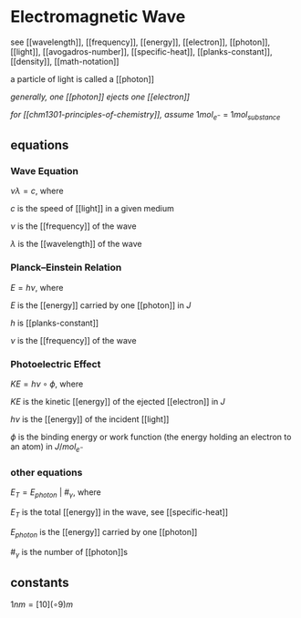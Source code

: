 # Electromagnetic Wave

see [[wavelength]], [[frequency]], [[energy]], [[electron]], [[photon]], [[light]], [[avogadros-number]], [[specific-heat]], [[planks-constant]], [[density]], [[math-notation]]

a particle of light is called a [[photon]]

_generally, one [[photon]] ejects one [[electron]]_

_for [[chm1301-principles-of-chemistry]], assume_ $1mol_{e^-}$ = $1mol_{substance}$

## equations

### Wave Equation

$\nu \lambda = c$, where

$c$ is the speed of [[light]] in a given medium

$\nu$ is the [[frequency]] of the wave

$\lambda$ is the [[wavelength]] of the wave

### Planck–Einstein Relation

$E = h \nu$, where

$E$ is the [[energy]] carried by one [[photon]] in $J$

$h$ is [[planks-constant]]

$\nu$ is the [[frequency]] of the wave

### Photoelectric Effect

$KE = h \nu \circ \phi$, where

$KE$ is the kinetic [[energy]] of the ejected [[electron]] in $J$

$h \nu$ is the [[energy]] of the incident [[light]]

$\phi$ is the binding energy or work function (the energy holding an electron to an atom) in $J/mol_{e^-}$

### other equations

$E_T = E_{photon}\ |\ \#_\gamma$, where

$E_T$ is the total [[energy]] in the wave, see [[specific-heat]]

$E_{photon}$ is the [[energy]] carried by one [[photon]]

$\#_\gamma$ is the number of [[photon]]s

## constants

$1nm = [10](\circ 9)m$
